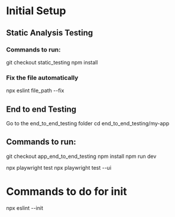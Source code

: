 # Initial Setup 

## Static Analysis Testing
### Commands to run:
git checkout static_testing
npm install

### Fix the file automatically
npx eslint file_path --fix


## End to end Testing
Go to the end_to_end_testing folder 
cd end_to_end_testing/my-app

## Commands to run: 
git checkout app_end_to_end_testing
npm install
npm run dev

npx playwright test
npx playwright test --ui


# Commands to do for init
npx eslint --init

